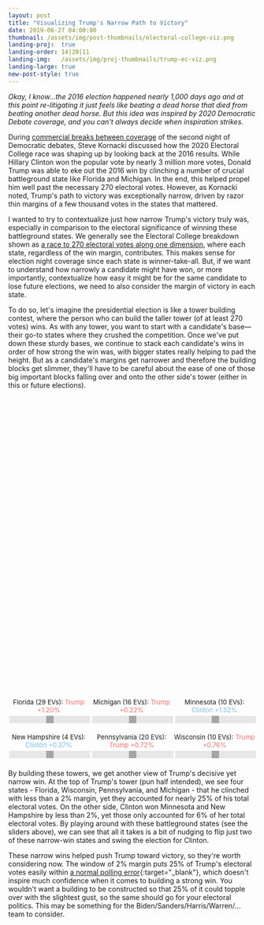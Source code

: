 ```yaml
---
layout: post
title: "Visualizing Trump's Narrow Path to Victory"
date: 2019-06-27 04:00:00
thumbnail: /assets/img/post-thumbnails/electoral-college-viz.png
landing-proj:  true
landing-order: 14|20|11
landing-img:   /assets/img/proj-thumbnails/trump-ec-viz.png
landing-large: true
new-post-style: true
---
```


*Okay, I know...the 2016 election happened nearly 1,000 days ago and at this point re-litigating it just feels like beating a dead horse that died from beating another dead horse. But this idea was inspired by 2020 Democratic Debate coverage, and you can't always decide when inspiration strikes.*

During [commercial breaks between coverage](https://www.youtube.com/watch?v=cX7hni-zGD8&t=1192) of the second night of Democratic debates, Steve Kornacki discussed how the 2020 Electoral College race was shaping up by looking back at the 2016 results. While Hillary Clinton won the popular vote by nearly 3 million more votes, Donald Trump was able to eke out the 2016 win by clinching a number of crucial battleground state like Florida and Michigan. In the end, this helped propel him well past the necessary 270 electoral votes. However, as Kornacki noted, Trump's path to victory was exceptionally narrow, driven by razor thin margins of a few thousand votes in the states that mattered.

I wanted to try to contextualize just how narrow Trump's victory truly was, especially in comparison to the electoral significance of winning these battleground states. We generally see the Electoral College breakdown shown as [a race to 270 electoral votes along one dimension](https://www.politico.com/2016-election/results/map/president/), where each state, regardless of the win margin, contributes. This makes sense for election night coverage since each state is winner-take-all. But, if we want to understand how narrowly a candidate might have won, or more importantly, contextualize how easy it might be for the same candidate to lose future elections, we need to also consider the margin of victory in each state.

To do so, let's imagine the presidential election is like a tower building contest, where the person who can build the taller tower (of at least 270 votes) wins. As with any tower, you want to start with a candidate's base—their go-to states where they crushed the competition. Once we've put down these sturdy bases, we continue to stack each candidate's wins in order of how strong the win was, with bigger states really helping to pad the height. But as a candidate's margins get narrower and therefore the building blocks get slimmer, they'll have to be careful about the ease of one of those big important blocks falling over and onto the other side's tower (either in this or future elections).

<div id="d3-2016-electoral-college-paths-container">
    <svg id="d3-2016-electoral-college-paths">
    </svg>
    <div id="d3-2016-electoral-college-paths-controls">
        <div class="slider-container">
            <p>Florida (29 EVs): <span class="slider-margin-text trump" id="FL">Trump +1.20%</span></p>
            <input type="range" min="-320" max="80" value="-120" step="10" class="slider" id="FL">
        </div>
        <div class="slider-container">
            <p>Michigan (16 EVs): <span class="slider-margin-text trump" id="MI">Trump +0.22%</span></p>
            <input type="range" min="-222" max="178" value="-22" step="10" class="slider" id="MI">
        </div>
        <div class="slider-container">
            <p>Minnesota (10 EVs): <span class="slider-margin-text clinton" id="MN">Clinton +1.52%</span></p>
            <input type="range" min="-48" max="352" value="152" step="10" class="slider" id="MN">
        </div>
        <div class="slider-container">
            <p>New Hampshire (4 EVs): <span class="slider-margin-text clinton" id="NH">Clinton +0.37%</span></p>
            <input type="range" min="-163" max="237" value="37" step="10" class="slider" id="NH">
        </div>
        <div class="slider-container">
            <p>Pennsylvania (20 EVs): <span class="slider-margin-text trump" id="PA">Trump +0.72%</span></p>
            <input type="range" min="-272" max="128" value="-72" step="10" class="slider" id="PA">
        </div>
        <div class="slider-container">
            <p>Wisconsin (10 EVs): <span class="slider-margin-text trump" id="WI">Trump +0.76%</span></p>
            <input type="range" min="-276" max="124" value="-76" step="10" class="slider" id="WI">
        </div>
    </div>
</div>

By building these towers, we get another view of Trump's decisive yet narrow win. At the top of Trump's tower (pun half intended), we see four states - Florida, Wisconsin, Pennsylvania, and Michigan - that he clinched with less than a 2% margin, yet they accounted for nearly 25% of his total electoral votes. On the other side, Clinton won Minnesota and New Hampshire by less than 2%, yet those only accounted for 6% of her total electoral votes. By playing around with these battleground states (see the sliders above), we can see that all it takes is a bit of nudging to flip just two of these narrow-win states and swing the election for Clinton.

These narrow wins helped push Trump toward victory, so they're worth considering now. The window of 2% margin puts 25% of Trump's electoral votes easily within [a normal polling error](https://fivethirtyeight.com/features/trump-is-just-a-normal-polling-error-behind-clinton/){:target="_blank"}, which doesn't inspire much confidence when it comes to building a strong win. You wouldn't want a building to be constructed so that 25% of it could topple over with the slightest gust, so the same should go for your electoral politics. This may be something for the Biden/Sanders/Harris/Warren/... team to consider.

<style>
#d3-2016-electoral-college-paths-container {
    margin-bottom: 15px;
}

.slider-container {
    width: calc(33% - 2px);
    margin-bottom: 5px;
    display: inline-block;
}

.slider-container p {
    font-size: 13px;
    text-align: center;
    margin-bottom: 2px;
}

.slider-margin-text.trump {
    color: #ff6e6c;
}

.slider-margin-text.clinton {
    color: #77bdee;
}

.slider {
  -webkit-appearance: none;
  width: 100%;
  height: 15px;
  background: #dedede;
  outline: none;
  opacity: 0.7;
  -webkit-transition: .2s;
  transition: opacity .2s;
}

.slider:hover {
  opacity: 1;
}

.slider::-webkit-slider-thumb {
  -webkit-appearance: none;
  appearance: none;
  width: 15px;
  height: 15px;
  background: gray;
  cursor: pointer;
}

.slider::-moz-range-thumb {
  width: 15px;
  height: 15px;
  background: gray;
  cursor: pointer;
}

#d3-2016-electoral-college-paths {
    width: 100%;
    height: 600px;
}

rect.trump {
    fill: #ff6e6c;
    cursor: pointer;
}

rect.clinton {
    fill: #77bdee;
    cursor: pointer;
}

.ecvotes-cumu-text {
    font-size: 25px;
    fill: black;
}

.ecvotes-cumu-text#trump {
    fill: #ff6e6c;
}

.ecvotes-cumu-text#clinton {
    text-anchor: end;
    fill: #77bdee;
}

#x-axis-trump text, #x-axis-clinton text {
    text-anchor: middle;
    fill: black;
}

#y-axis .tick text {
    text-anchor: middle;
}

#y-axis .tick rect {
    fill: white;
}

#line270 {
    stroke-width: 1;
    stroke: gray;
}

#line270-caption {
    font-size: 12px;
    fill: gray;
}

@media (max-width: 400px) {
    .ecvotes-cumu-text {
        font-size: 18px;
    }
}
</style>

<script>

/*********************/
/*** INIT VARIABLE ***/
/*********************/

var ec_paths_svg = d3.select("#d3-2016-electoral-college-paths");

var margin = {top: 5, right: 10, bottom: 45, left: 10, middle: 50},
    width  = $("#d3-2016-electoral-college-paths").width() -  margin.left - margin.right,
    height = $("#d3-2016-electoral-college-paths").height() - margin.top - margin.bottom,
    is_mobile = (width >= 470 ? false : true);

// set domains: x = possible vote margins, y = possible EC votes
var x = d3.scaleLinear().domain([0, 0.5]).range([0, (width - margin.middle) / 2]),
    y = d3.scaleLinear().domain([0, 320]).range([height, 0]);

// create empty list to store data
var data = [ ];

// keep track of adjustments to 6 swing states
var swing_state_mods = {
    "FL": $(".slider#FL").val(),
    "MI": $(".slider#MI").val(),
    "MN": $(".slider#MN").val(),
    "NH": $(".slider#NH").val(),
    "PA": $(".slider#PA").val(),
    "WI": $(".slider#WI").val(),
}

/********************************/
/*** DECLARE HELPER FUNCTIONS ***/
/********************************/

// update values for swing states depending on user slider inputs
function update_swing_state_data(d) {
    if (["FL", "MI", "MN", "NH", "PA", "WI"].indexOf(d.state_abbrev) >= 0) {
        d.votemargin = +swing_state_mods[d.state_abbrev] / 1e4;
        if (d.votemargin < 0) {
            d.votemargin = -d.votemargin;
            d.winner = "Trump";
        } else {
            d.winner = "Clinton";
        }
    }
    return d;
}

// update swing state values and re-sort accordingly
function update_data() {

    // update swing state values
    data = data.map(d => update_swing_state_data(d));

    // sort by winner then vote margin
    data.sort((a, b) => {
        if (a.winner === b.winner) return d3.descending(a.votemargin, b.votemargin);
        else return d3.descending(a.winner, b.winner);
    });
}

function render_blocks() {
    // keep track of cumulative EC votes for each candidate,
    // will determine height to place new blocks
    let ecvotes_clinton_cumu = 0,
        ecvotes_trump_cumu = 0;

    for (let i = 0; i < data.length; i++) {
        let d = data[i];

        ec_paths_svg.append("rect")
            .classed(d.winner === "Trump" ? "trump" : "clinton", true)
            .attr("state", d.state)
            .attr("winner", d.winner)
            .attr("votemargin", d.votemargin)
            .attr("ecvotes", d.ecvotes)
            .attr("x", margin.left + (width / 2) + (d.winner === "Trump" ? -1 : 0) * x(d.votemargin) + (d.winner === "Trump" ? -1 : 1) * margin.middle / 2)
            .attr("y", margin.top + y((d.winner === "Trump" ? ecvotes_trump_cumu : ecvotes_clinton_cumu) + d.ecvotes) + 0.9)
            .attr("width", x(d.votemargin))
            .attr("height", y(y.domain()[1] - d.ecvotes) - 0.9);

        if (d.winner === "Clinton") ecvotes_clinton_cumu += d.ecvotes;
        else ecvotes_trump_cumu += d.ecvotes;
    }

    // add text to show how many electoral votes each candidate has
    ec_paths_svg.append("text")
        .classed("ecvotes-cumu-text", true)
        .attr("id", "clinton")
        .attr("x", margin.left + width)
        .attr("y", margin.top + y(270) - 30)
        .text("Clinton: " + ecvotes_clinton_cumu);

    ec_paths_svg.append("text")
        .classed("ecvotes-cumu-text", true)
        .attr("id", "trump")
        .attr("x", margin.left)
        .attr("y", margin.top + y(270) - 30)
        .text("Trump: " + ecvotes_trump_cumu);

    // add tooltips for blocks
    new jBox("Tooltip", {
        attach: "rect.trump, rect.clinton",
        content: "...",
        onOpen: function() {
            var state       = $(this.source).attr("state"),
                swing_state = ["Florida", "Michigan", "Minnesota", "New Hampshire", "Pennsylvania", "Wisconsin"].indexOf(state) >= 0,
                winner      = $(this.source).attr("winner"),
                votemargin  = d3.format(".2%")($(this.source).attr("votemargin")),
                ecvotes     = $(this.source).attr("ecvotes");

            this.setContent(`<p><b>${state}</b></p><p>${winner} won${swing_state ? "*" : ""} ${ecvotes} Electoral Votes by a margin of ${votemargin}</p>`);
        }
    });
}

function render_axes() {
    // add x-axes (one for each candidate)
    ec_paths_svg.append("g")
        .attr("id", "x-axis-clinton")
        .attr("transform", "translate(" + (margin.left + (width + margin.middle) / 2) + ", " + (margin.top + height + 2) + ")")
        .call(d3.axisBottom(x).tickValues([0.1, 0.2, 0.3, 0.4, 0.5]).tickFormat(d3.format(".0%")))
        .append("text")
        .attr("transform", "translate(" + (width / 4) + ", 30)")
        .text("Clinton winning vote margin");

    x.domain([0.5, 0]); // flip the domain to show a flipped axis for trump

    ec_paths_svg.append("g")
        .attr("id", "x-axis-trump")
        .attr("transform", "translate(" + margin.left + ", " + (margin.top + height + 2) + ")")
        .call(d3.axisBottom(x).tickValues([0.1, 0.2, 0.3, 0.4, 0.5]).tickFormat(d3.format(".0%")))
        .append("text")
        .attr("transform", "translate(" + (width / 4) + ", 30)")
        .text("Trump winning vote margin");

    x.domain([0, 0.5]); // flip domain back

    // add y-axis
    ec_paths_svg.append("g")
        .attr("id", "y-axis")
        .attr("transform", "translate(" + (margin.left + (width / 2)) + ", " + margin.top + ")")
        .call((g) => {

            // adding generic axis
            g.call(d3.axisRight(y).ticks(5))

            // removing middle line
            g.selectAll(".domain").remove();

            // adding white box for text to sit over line
            g.selectAll(".tick").append("rect").attr("x", -10).attr("y", -5).attr("width", 20).attr("height", 10);

            // extending line across middle
            g.selectAll(".tick line").attr("x1", -margin.middle * 0.4).attr("x2", margin.middle * 0.4);

            // centering tick text and moving to front of parent g
            g.selectAll(".tick text").attr("x", 0).each(function() {
                this.parentNode.appendChild(this);
            });
        });

    // add line showing 270 electoral votes
    ec_paths_svg.append("line")
        .attr("id", "line270")
        .attr("x1", margin.left)
        .attr("x2", margin.left + width)
        .attr("y1", margin.top + y(270))
        .attr("y2", margin.top + y(270))

    ec_paths_svg.append("text")
        .attr("id", "line270-caption")
        .attr("x", margin.left)
        .attr("y", margin.top + y(270) + 12)
        .text("270 electoral votes");
}

function resize() {

    // delete existing elements
    d3.selectAll("rect.trump, rect.clinton, .ecvotes-cumu-text").remove();
    d3.selectAll("#x-axis-trump, #x-axis-clinton, #y-axis").remove();
    d3.selectAll("#line270, #line270-caption").remove();
    
    // reset d3 width and x scale
    width = $("#d3-2016-electoral-college-paths").width() -  margin.left - margin.right;
    x.range([0, (width - margin.middle) / 2]);

    // re-render
    render_axes();
    render_blocks();
}

/*********************************/
/*** PARSE DATA AND INIT PLOTS ***/
/*********************************/

d3.csv("/assets/data/election2016-results.csv", (d) => {
    d.ecvotes = +(d.winner === "Trump" ? d.ecvotes_trump : d.ecvotes_clinton);
    d.votemargin = +d.votemargin;
    return d;
}, (e, d) => {
    if (e) throw e;

    // store data for later
    for (var i = 0; i < d.length; i++) data.push(d[i]);

    // update data for swing state mods and sort
    update_data();

    // render block and axes
    render_axes();
    render_blocks();
});

/*********************************/
/*** PAGE AND BUTTON LISTENERS ***/
/*********************************/

$(window).resize(() => resize());

$(".slider").change(function() {
    var id  = $(this).attr("id"),
        val = $(this).val();

    // update mod track
    swing_state_mods[id] = val;

    // update text
    $('.slider-margin-text#' + id).text((val > 0 ? "Clinton" : "Trump") + " +" + (Math.abs(val) / 100) + "%");
    $('.slider-margin-text#' + id).addClass((val > 0 ? "clinton" : "trump")).removeClass((val > 0 ? "trump" : "clinton"))

    // update data
    update_data();

    // delete blocks and re-render
    d3.selectAll("rect.trump, rect.clinton, .ecvotes-cumu-text").remove();
    render_blocks();
})

</script>

